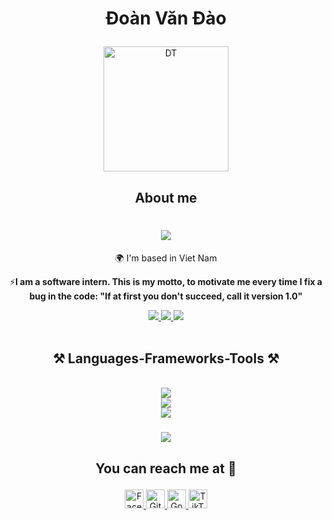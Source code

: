 # <p align="center">Đoàn Văn Đào</p>

<p align="center">
	<a href="https://github.com/KuDo-DT">
	<img src="https://avatars.githubusercontent.com/u/104221518" width = "200" alt="DT">
	</a>
</p>

<h2 align="center">About me</h2>

<div align="center">

<h1 align="center">
    <img src="https://readme-typing-svg.herokuapp.com/?font=Righteous&size=35&center=true&vCenter=true&width=500&height=70&duration=4000&lines=Hi+There!+👋;+I'm+Văn+Đào!;" />
</h1>

🌍 I'm based in Viet Nam

⚡**I am a software intern. This is my motto, to motivate me every time I fix a bug in the code: "If at first you don't succeed, call it version 1.0"**

 </div>

<div align="center"> 
  <a href="mailto:doanvandao2411@gmail.com">
    <img src="https://img.shields.io/badge/Gmail-333333?style=for-the-badge&logo=gmail&logoColor=red" />
  </a>
  <a href="" target="_blank">
    <img src="https://img.shields.io/badge/LinkedIn-0077B5?style=for-the-badge&logo=linkedin&logoColor=white" target="_blank" />
  </a>
  <a href="" target="_blank">
     <img src="https://img.shields.io/badge/Portfolio-FF5722?style=for-the-badge&logo=todoist&logoColor=white" target="_blank" /> 
  </a>
</div>
 <br/>
<!-- <p align="center">
  <img src="https://github.com/thanhtin4401/thanhtin4401/assets/85281544/a65ececb-7042-4a69-b9a6-71381c48b003" alt="giphy" />
</p> -->
<h2 align="center">⚒️ Languages-Frameworks-Tools ⚒️</h2>
<br/>
<div align="center">
  <img src="https://skillicons.dev/icons?i=js,py,dart" /><br>
   <img src="https://skillicons.dev/icons?i=react,styledcomponents,sass,tailwind,bootstrap" /><br>
   <img src="https://skillicons.dev/icons?i=express,mysql,firebase,figma," /><br>
</div>
<h3 align="center">
    <img src="https://readme-typing-svg.herokuapp.com/?font=Righteous&size=25&center=true&vCenter=true&width=500&height=70&duration=4000&lines=Thanks+for+visiting!+✌️;+Shoot+me+a+message+on+Linkedin!;I'm+always+down+to+collab+:)">
</h3>
 </div>

## <p align="center">You can reach me at 🌹</p>

<p align="center">
  <a href="https://www.facebook.com/doanvandao8963">
    <img src="https://www.vectorlogo.zone/logos/facebook/facebook-official.svg" alt="Facebook" height="30" width="30">
  </a>
	
  <a href="https://github.com/VanDao2411">
    <img src="https://www.vectorlogo.zone/logos/github/github-tile.svg" alt="Github" height="30" width="30">
  </a>
  
  <a href="mailto:doanvandao2411@gmail.com">
    <img src="https://www.vectorlogo.zone/logos/google/google-icon.svg" alt="Google" height="30" width="30">
  </a>  
  <a href="https://www.tiktok.com/@ededoanvandao">
    <img src="https://raw.githubusercontent.com/gilbarbara/logos/master/logos/tiktok-icon.svg" alt="TikTok" height="30" width="30">
  </a>

</p>

